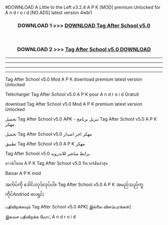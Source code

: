 #DOWNLOAD A Little to the Left v3.2.4 A P K [MOD] premium Unlocked for A n d r o i d [NO.ADS] latest version 4wbi1 



<div align="center">

<h3>DOWNLOAD 1 >>> <a href="https://getmod1.web.app/?judule=Btd Battles">DOWNLOAD Tag After School v5.0 </a></h3><br>

<h3>DOWNLOAD 2 >>> <a href="https://getmod1.web.app/?judule=Btd Battles">Tag After School v5.0  DOWNLOAD </a></h3>

</div>


----------------------------------------------------------

----------------------------------------------------------

----------------------------------------------------------

----------------------------------------------------------


Tag After School v5.0  Mod A P K download premium latest version Unlocked

Télécharger Tag After School v5.0  A P K pour A n d r o i d Gratuit

download Tag After School v5.0  Mod A P K premium latest version Unlocked

تحميل Tag After School v5.0  APK - تنزيل برنامج Tag After School v5.0  A P K مهكر

تحميل Tag After School v5.0  مهكر اخر اصدار

تطبيق Tag After School v5.0  A P K مهكر

Tag After School v5.0  برابط مباشر للاندرويد

ดาวน์โหลด A P K Tag After School v5.0  รับเวอร์ชันล่าสุด

Baixar A P K mod

အက်ပ်ကို ဒေါင်းလုဒ်လုပ်ပါ။ Tag After School v5.0  A P K အမည်သည်ကူကိုင်Andriod ဗားရှင်း

பதிவிறக்கவும் Tag After School v5.0  APK[ இல்லை விளம்பரங்கள்] 
 
இலவச பதிவிறக்க மோட் A n d r o i d



